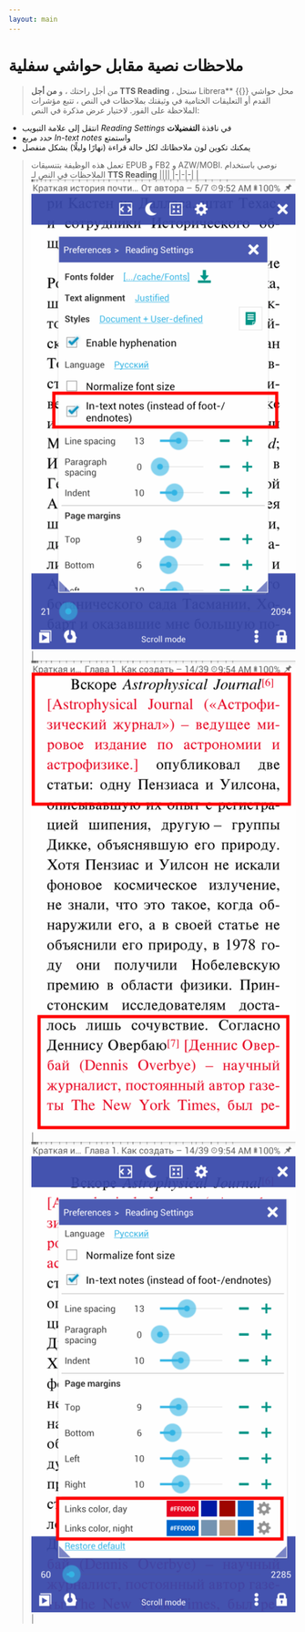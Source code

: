 ```yaml
---
layout: main
---
```


# ملاحظات نصية مقابل حواشي سفلية
> من أجل راحتك ، و **من أجل TTS Reading** ، ستحل Librera** {{}} محل حواشي القدم أو التعليقات الختامية في وثيقتك بملاحظات في النص ، تتبع مؤشرات الملاحظة على الفور.
لاختيار عرض مذكرة في النص:
* انتقل إلى علامة التبويب _Reading Settings_ في نافذة **التفضيلات**
* حدد مربع _In-text notes_ واستمتع
* يمكنك تكوين لون ملاحظاتك لكل حالة قراءة (نهارًا وليلًا) بشكل منفصل
> تعمل هذه الوظيفة بتنسيقات EPUB و FB2 و AZW/MOBI.
> نوصي باستخدام الملاحظات في النص لـ **TTS Reading**
||||
|-|-|-|
|![](1.png)|![](2.png)|![](3.png)|
